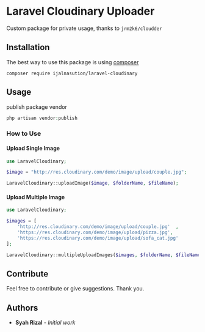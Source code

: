# Laravel Cloudinary Uploader
Custom package for private usage, thanks to `jrm2k6/cloudder`

## Installation
The best way to use this package is using [composer](https://getcomposer.org/)
```
composer require ijalnasution/laravel-cloudinary
```

## Usage
publish package vendor 
```php
php artisan vendor:publish
```

### How to Use
#### Upload Single Image
```php
use LaravelCloudinary;

$image = "http://res.cloudinary.com/demo/image/upload/couple.jpg";

LaravelCloudinary::uploadImage($image, $folderName, $fileName);
```

#### Upload Multiple Image
```php
use LaravelCloudinary;

$images = [    
    'http://res.cloudinary.com/demo/image/upload/couple.jpg'  ,
    'https://res.cloudinary.com/demo/image/upload/pizza.jpg',
    'https://res.cloudinary.com/demo/image/upload/sofa_cat.jpg'
];

LaravelCloudinary::multipleUploadImages($images, $folderName, $fileName);
```

## Contribute
Feel free to contribute or give suggestions.
Thank you.

## Authors

* **Syah Rizal** - *Initial work*
